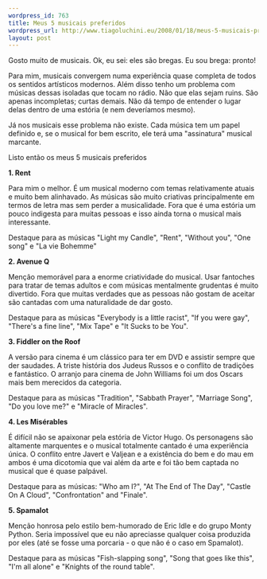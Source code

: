```yaml
--- 
wordpress_id: 763
title: Meus 5 musicais preferidos
wordpress_url: http://www.tiagoluchini.eu/2008/01/18/meus-5-musicais-preferidos/
layout: post
---
```

Gosto muito de musicais. Ok, eu sei: eles são bregas. Eu sou brega: pronto!

Para mim, musicais convergem numa experiência quase completa de todos os sentidos artísticos modernos. Além disso tenho um problema com músicas dessas isoladas que tocam no rádio. Não que elas sejam ruins. São apenas incompletas; curtas demais. Não dá tempo de entender o lugar delas dentro de uma estória (e nem deveríamos mesmo).

Já nos musicais esse problema não existe. Cada música tem um papel definido e, se o musical for bem escrito, ele terá uma "assinatura" musical marcante.

Listo então os meus 5 musicais preferidos

<strong>1. Rent</strong>

Para mim o melhor. É um musical moderno com temas relativamente atuais e muito bem alinhavado. As músicas são muito criativas principalmente em termos de letra mas sem perder a musicalidade. Fora que é uma estória um pouco indigesta para muitas pessoas e isso ainda torna o musical mais interessante.

Destaque para as músicas "Light my Candle", "Rent", "Without you", "One song" e "La vie Bohemme"

<strong>2. Avenue Q</strong>

Menção memorável para a enorme criatividade do musical. Usar fantoches para tratar de temas adultos e com músicas mentalmente grudentas é muito divertido. Fora que muitas verdades que as pessoas não gostam de aceitar são cantadas com uma naturalidade de dar gosto.

Destaque para as músicas "Everybody is a little racist", "If you were gay", "There's a fine line", "Mix Tape" e "It Sucks to be You".

<strong>3. Fiddler on the Roof</strong>

A versão para cinema é um clássico para ter em DVD e assistir sempre que der saudades. A triste história dos Judeus Russos e o conflito de tradições e fantástico. O arranjo para cinema de John Williams foi um dos Oscars mais bem merecidos da categoria.

Destaque para as músicas "Tradition", "Sabbath Prayer", "Marriage Song", "Do you love me?" e "Miracle of Miracles".

<strong>4. Les Misérables</strong>

É difícil não se apaixonar pela estória de Victor Hugo. Os personagens são altamente marquentes e o musical totalmente cantado é uma experiência única. O conflito entre Javert e Valjean e a existência do bem e do mau em ambos é uma dicotomia que vai além da arte e foi tão bem captada no musical que é quase palpável.

Destaque para as músicas: "Who am I?", "At The End of The Day", "Castle On A Cloud", "Confrontation" and "Finale".

<strong>5. Spamalot</strong>

Menção honrosa pelo estilo bem-humorado de Eric Idle e do grupo Monty Python. Seria impossível que eu não apreciasse qualquer coisa produzida por eles (até se fosse uma porcaria - o que não é o caso em Spamalot).

Destaque para as músicas "Fish-slapping song", "Song that goes like this", "I'm all alone" e "Knights of the round table".
